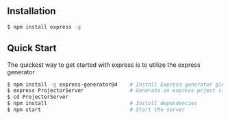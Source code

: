 ## Installation


```bash
$ npm install express -g
```

## Quick Start

  The quickest way to get started with express is to utilize the express generator

```bash
$ npm install -g express-generator@4    # Install Express generator globally
$ express ProjectorServer               # Generate an express prject called ProjectorServer
$ cd ProjectorServer        
$ npm install                           # Install dependencies
$ npm start                             # Start the server
```